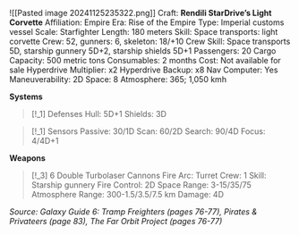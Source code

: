 ![[Pasted image 20241125235322.png]]
Craft: **Rendili StarDrive’s Light Corvette**
Affiliation: Empire
Era: Rise of the Empire
Type: Imperial customs vessel
Scale: Starfighter
Length: 180 meters
Skill: Space transports: light corvette
Crew: 52, gunners: 6, skeleton: 18/+10
Crew Skill: Space transports 5D, starship gunnery 5D+2, starship shields 5D+1
Passengers: 20
Cargo Capacity: 500 metric tons
Consumables: 2 months
Cost: Not available for sale
Hyperdrive Multiplier: x2
Hyperdrive Backup: x8
Nav Computer: Yes
Maneuverability: 2D
Space: 8
Atmosphere: 365; 1,050 kmh

**Systems**
> [!_1] Defenses
> Hull: 5D+1
> Shields: 3D

> [!_1] Sensors
> Passive: 30/1D
> Scan: 60/2D
> Search: 90/4D
> Focus: 4/4D+1

**Weapons**
> [!_3] 6 Double Turbolaser Cannons
> Fire Arc: Turret
> Crew: 1
> Skill: Starship gunnery
> Fire Control: 2D
> Space Range: 3-15/35/75
> Atmosphere Range: 300-1.5/3.5/7.5 km
> Damage: 4D


*Source: Galaxy Guide 6: Tramp Freighters (pages 76-77), Pirates & Privateers (page 83), The Far Orbit Project (pages 76-77)*